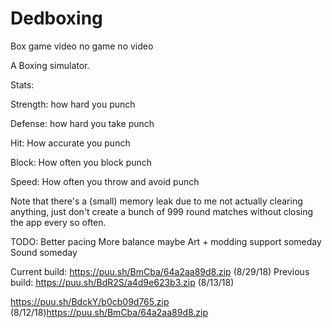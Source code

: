 # Dedboxing
Box game video no game no video

A Boxing simulator.

Stats:

Strength: how hard you punch

Defense: how hard you take punch

Hit: How accurate you punch

Block: How often you block punch

Speed: How often you throw and avoid punch

Note that there's a (small) memory leak due to me not actually clearing anything, just don't create a bunch of 999 round matches without closing the app every so often.

TODO: Better pacing More balance maybe Art + modding support someday Sound someday

Current build: 
https://puu.sh/BmCba/64a2aa89d8.zip
(8/29/18)
Previous build: https://puu.sh/BdR2S/a4d9e623b3.zip (8/13/18)

https://puu.sh/BdckY/b0cb09d765.zip (8/12/18)https://puu.sh/BmCba/64a2aa89d8.zip
